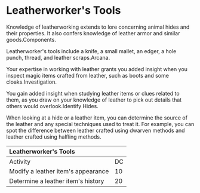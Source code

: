 # Leatherworker's Tools



 

Knowledge of leatherworking extends to lore concerning animal hides and their properties. It also confers knowledge of leather armor and similar goods.Components. 

Leatherworker's tools include a knife, a small mallet, an edger, a hole punch, thread, and leather scraps.Arcana. 

Your expertise in working with leather grants you added insight when you inspect magic items crafted from leather, such as boots and some cloaks.Investigation. 

You gain added insight when studying leather items or clues related to them, as you draw on your knowledge of leather to pick out details that others would overlook.Identify Hides. 

When looking at a hide or a leather item, you can determine the source of the leather and any special techniques used to treat it. For example, you can spot the difference between leather crafted using dwarven methods and leather crafted using half­ling methods.

| Leatherworker's Tools |  |
| :--- | :--- |
| Activity | DC |
| Modify a leather item's appearance | 10 |
| Determine a leather item's history | 20 |

